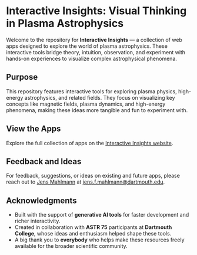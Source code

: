 # Interactive Insights: Visual Thinking in Plasma Astrophysics

Welcome to the repository for **Interactive Insights** — a collection of web apps designed to explore the world of plasma astrophysics. These interactive tools bridge theory, intuition, observation, and experiment with hands-on experiences to visualize complex astrophysical phenomena.

## Purpose  
This repository features interactive tools for exploring plasma physics, high-energy astrophysics, and related fields. They focus on visualizing key concepts like magnetic fields, plasma dynamics, and high-energy phenomena, making these ideas more tangible and fun to experiment with.


## View the Apps  
Explore the full collection of apps on the [Interactive Insights website](https://jmahlmann.github.io/edu_apps.github.io/).

## Feedback and Ideas  
For feedback, suggestions, or ideas on existing and future apps, please reach out to [Jens Mahlmann](https://jensmahlmann.com/) at [jens.f.mahlmann@dartmouth.edu](mailto:jens.f.mahlmann@dartmouth.edu).

## Acknowledgments  
- Built with the support of **generative AI tools** for faster development and richer interactivity.  
- Created in collaboration with **ASTR 75** participants at **Dartmouth College**, whose ideas and enthusiasm helped shape these tools.  
- A big thank you to **everybody** who helps make these resources freely available for the broader scientific community.

